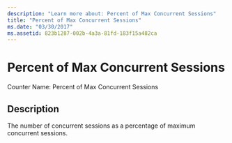 ```yaml
---
description: "Learn more about: Percent of Max Concurrent Sessions"
title: "Percent of Max Concurrent Sessions"
ms.date: "03/30/2017"
ms.assetid: 823b1287-002b-4a3a-81fd-183f15a482ca
---
```

# Percent of Max Concurrent Sessions

Counter Name: Percent of Max Concurrent Sessions  
  
## Description  

 The number of concurrent sessions as a percentage of maximum concurrent sessions.
